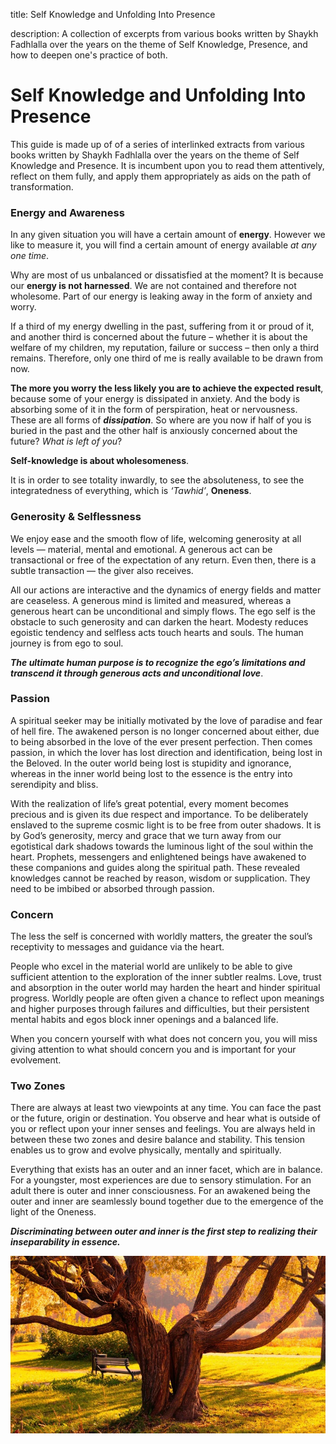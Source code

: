 title: Self Knowledge and Unfolding Into Presence

description: A collection of excerpts from various books written by Shaykh Fadhlalla over the years on the theme of Self Knowledge, Presence, and how to deepen one's practice of both.

# Self Knowledge and Unfolding Into Presence

This guide is made up of of a series of interlinked extracts from various books written by Shaykh Fadhlalla over the years on the theme of Self Knowledge and Presence. It is incumbent upon you to read them attentively, reflect on them fully, and apply them appropriately as aids on the path of transformation.

### Energy and Awareness   

In any given situation you will have a certain amount of **energy**. However we like to measure it, you will find a certain amount of energy available _at any one time_. 

Why are most of us unbalanced or dissatisfied at the moment? It is because our **energy is not harnessed**. We are not contained and therefore not wholesome. Part of our energy is leaking away in the form of anxiety and worry. 

If a third of my energy dwelling in the past, suffering from it or proud of it, and another third is concerned about the future – whether it is about the welfare of my children, my reputation, failure or success – then only a third remains. Therefore, only one third of me is really available to be drawn from now.  

**The more you worry the less likely you are to achieve the expected result**, because some of your energy is dissipated in anxiety. And the body is absorbing some of it in the form of perspiration, heat or nervousness. These are all forms of **_dissipation_**. So where are you now if half of you is buried in the past and the other half is anxiously concerned about the future? _What is left of you_?

**Self-knowledge is about wholesomeness**. 

It is in order to see totality inwardly, to see the absoluteness, to see the integratedness of everything, which is _‘Tawhid’_, **Oneness**. 

### Generosity & Selflessness    

We enjoy ease and the smooth flow of life, welcoming generosity at all levels — material, mental and emotional. A generous act can be transactional or free of the expectation of any return. Even then, there is a subtle transaction — the giver also receives. 

All our actions are interactive and the dynamics of energy fields and matter are ceaseless. A generous mind is limited and measured, whereas a generous heart can be unconditional and simply flows. The ego self is the obstacle to such generosity and can darken the heart. Modesty reduces egoistic tendency and selfless acts touch hearts and souls. The human journey is from ego to soul.      

**_The ultimate human purpose is to recognize the ego’s limitations and transcend it through generous acts and unconditional love_**.

### Passion

A spiritual seeker may be initially motivated by the love of paradise and fear of hell fire. The awakened person is no longer concerned about either, due to being absorbed in the love of the ever present perfection. Then comes passion, in which the lover has lost direction and identification, being lost in the Beloved. In the outer world being lost is stupidity and ignorance, whereas in the inner world being lost to the essence is the entry into serendipity and bliss.

With the realization of life’s great potential, every moment becomes precious and is given its due respect and importance. To be deliberately enslaved to the supreme cosmic light is to be free from outer shadows. It is by God’s generosity, mercy and grace that we turn away from our egotistical dark shadows towards the luminous light of the soul within the heart. Prophets, messengers and enlightened beings have awakened to these companions and guides along the spiritual path. These revealed knowledges cannot be reached by reason, wisdom or supplication. They need to be imbibed or absorbed through passion.

### Concern     

The less the self is concerned with worldly matters, the greater the soul’s receptivity to messages and guidance via the heart.  

People who excel in the material world are unlikely to be able to give sufficient attention to the exploration of the inner subtler realms. Love, trust and absorption in the outer world may harden the heart and hinder spiritual progress. Worldly people are often given a chance to reflect upon meanings and higher purposes through failures and difficulties, but their persistent mental habits and egos block inner openings and a balanced life.  

When you concern yourself with what does not concern you, you will miss giving attention to what should concern you and is important for your evolvement.  

### Two Zones

There are always at least two viewpoints at any time. You can face the past or the future, origin or destination. You observe and hear what is outside of you or reflect upon your inner senses and feelings. You are always held in between these two zones and desire balance and stability. This tension enables us to grow and evolve physically, mentally and spiritually.   

Everything that exists has an outer and an inner facet, which are in balance. For a youngster, most experiences are due to sensory stimulation. For an adult there is outer and inner consciousness. For an awakened being the outer and inner are seamlessly bound together due to the emergence of the light of the Oneness.  

**_Discriminating between outer and inner is the first step to realizing their inseparability in essence._** 

![Self Knowledge and Presence](../assets/images/09.jpg)
